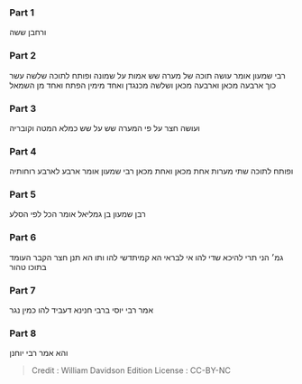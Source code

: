 
### Part 1
ורחבן ששה

### Part 2
רבי שמעון אומר עושה תוכה של מערה שש אמות על שמונה ופותח לתוכה שלשה עשר כוך ארבעה מכאן וארבעה מכאן ושלשה מכנגדן ואחד מימין הפתח ואחד מן השמאל

### Part 3
ועושה חצר על פי המערה שש על שש כמלא המטה וקובריה

### Part 4
ופותח לתוכה שתי מערות אחת מכאן ואחת מכאן רבי שמעון אומר ארבע לארבע רוחותיה

### Part 5
רבן שמעון בן גמליאל אומר הכל לפי הסלע

### Part 6
גמ׳ הני תרי להיכא שדי להו אי לבראי הא קמיתדשי להו ותו הא תנן חצר הקבר העומד בתוכו טהור

### Part 7
אמר רבי יוסי ברבי חנינא דעביד להו כמין נגר

### Part 8
והא אמר רבי יוחנן

>Credit : William Davidson Edition
>License : CC-BY-NC